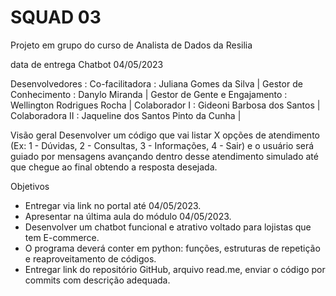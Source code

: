 # SQUAD 03
Projeto em grupo do curso de Analista de Dados da Resilia

data de entrega Chatbot
04/05/2023

Desenvolvedores :
Co-facilitadora : Juliana Gomes da Silva |
Gestor de Conhecimento : Danylo Miranda |
Gestor de Gente e Engajamento : Wellington Rodrigues Rocha |
Colaborador I : Gideoni Barbosa dos Santos |
Colaboradora II : Jaqueline dos Santos Pinto da Cunha |


Visão geral
Desenvolver um código que vai listar X opções de atendimento (Ex: 1 - Dúvidas, 2 - Consultas, 3 - Informações, 4 - Sair) e o usuário será guiado por mensagens avançando dentro desse atendimento simulado até que chegue ao final obtendo a resposta desejada. 

Objetivos
* Entregar via link no portal até 04/05/2023.
* Apresentar na última aula do módulo 04/05/2023.
* Desenvolver um chatbot funcional e atrativo voltado para lojistas que tem E-commerce.
* O programa deverá conter em python: funções, estruturas de repetição e reaproveitamento de códigos.
* Entregar link do repositório GitHub, arquivo read.me, enviar o código por commits com descrição adequada.
